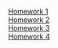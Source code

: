 [Homework 1](https://vasbakhmut.github.io/GeniusHomevork-HTML-CSS/genius-homework-1)<br>
[Homework 2](https://vasbakhmut.github.io/GeniusHomevork-HTML-CSS/genius-homework-2)<br>
[Homework 3](https://vasbakhmut.github.io/GeniusHomevork-HTML-CSS/genius-homework-3)<br>
[Homework 4](https://vasbakhmut.github.io/GeniusHomevork-HTML-CSS/genius-homework-4)<br>
